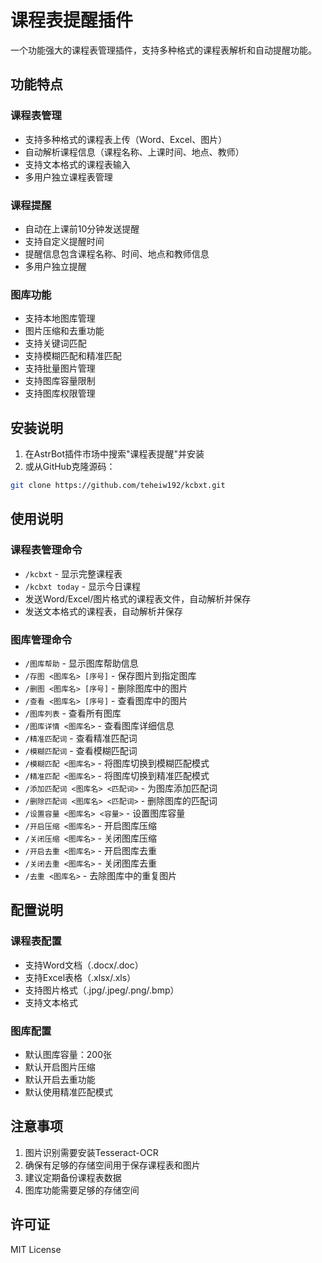 # 课程表提醒插件

一个功能强大的课程表管理插件，支持多种格式的课程表解析和自动提醒功能。

## 功能特点

### 课程表管理
- 支持多种格式的课程表上传（Word、Excel、图片）
- 自动解析课程信息（课程名称、上课时间、地点、教师）
- 支持文本格式的课程表输入
- 多用户独立课程表管理

### 课程提醒
- 自动在上课前10分钟发送提醒
- 支持自定义提醒时间
- 提醒信息包含课程名称、时间、地点和教师信息
- 多用户独立提醒

### 图库功能
- 支持本地图库管理
- 图片压缩和去重功能
- 支持关键词匹配
- 支持模糊匹配和精准匹配
- 支持批量图片管理
- 支持图库容量限制
- 支持图库权限管理

## 安装说明

1. 在AstrBot插件市场中搜索"课程表提醒"并安装
2. 或从GitHub克隆源码：
```bash
git clone https://github.com/teheiw192/kcbxt.git
```

## 使用说明

### 课程表管理命令
- `/kcbxt` - 显示完整课程表
- `/kcbxt today` - 显示今日课程
- 发送Word/Excel/图片格式的课程表文件，自动解析并保存
- 发送文本格式的课程表，自动解析并保存

### 图库管理命令
- `/图库帮助` - 显示图库帮助信息
- `/存图 <图库名> [序号]` - 保存图片到指定图库
- `/删图 <图库名> [序号]` - 删除图库中的图片
- `/查看 <图库名> [序号]` - 查看图库中的图片
- `/图库列表` - 查看所有图库
- `/图库详情 <图库名>` - 查看图库详细信息
- `/精准匹配词` - 查看精准匹配词
- `/模糊匹配词` - 查看模糊匹配词
- `/模糊匹配 <图库名>` - 将图库切换到模糊匹配模式
- `/精准匹配 <图库名>` - 将图库切换到精准匹配模式
- `/添加匹配词 <图库名> <匹配词>` - 为图库添加匹配词
- `/删除匹配词 <图库名> <匹配词>` - 删除图库的匹配词
- `/设置容量 <图库名> <容量>` - 设置图库容量
- `/开启压缩 <图库名>` - 开启图库压缩
- `/关闭压缩 <图库名>` - 关闭图库压缩
- `/开启去重 <图库名>` - 开启图库去重
- `/关闭去重 <图库名>` - 关闭图库去重
- `/去重 <图库名>` - 去除图库中的重复图片

## 配置说明

### 课程表配置
- 支持Word文档（.docx/.doc）
- 支持Excel表格（.xlsx/.xls）
- 支持图片格式（.jpg/.jpeg/.png/.bmp）
- 支持文本格式

### 图库配置
- 默认图库容量：200张
- 默认开启图片压缩
- 默认开启去重功能
- 默认使用精准匹配模式

## 注意事项

1. 图片识别需要安装Tesseract-OCR
2. 确保有足够的存储空间用于保存课程表和图片
3. 建议定期备份课程表数据
4. 图库功能需要足够的存储空间

## 许可证

MIT License 
